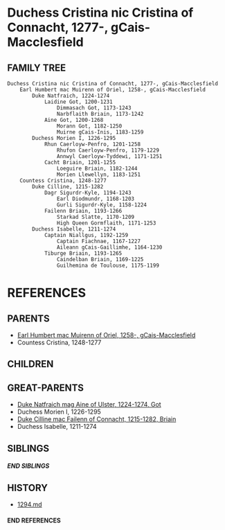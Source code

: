 # Duchess Cristina nic Cristina of Connacht, 1277-, gCais-Macclesfield

## FAMILY TREE
```
Duchess Cristina nic Cristina of Connacht, 1277-, gCais-Macclesfield
    Earl Humbert mac Muirenn of Oriel, 1258-, gCais-Macclesfield
        Duke Natfraich, 1224-1274
            Laidine Got, 1200-1231
                Dimmasach Got, 1173-1243
                Narbflaith Briain, 1173-1242
            Aine Got, 1200-1268
                Morann Got, 1182-1250
                Muirne gCais-Inis, 1183-1259
        Duchess Morien I, 1226-1295
            Rhun Caerloyw-Penfro, 1201-1258
                Rhufon Caerloyw-Penfro, 1179-1229
                Annwyl Caerloyw-Tyddewi, 1171-1251
            Cacht Briain, 1201-1255
                Loeguire Briain, 1182-1244
                Morien Llewellyn, 1183-1251
    Countess Cristina, 1248-1277
        Duke Cilline, 1215-1282
            Dagr Sigurdr-Kyle, 1194-1243
                Earl Diodmundr, 1168-1203
                Gurli Sigurdr-Kyle, 1158-1224
            Failenn Briain, 1193-1266
                Starkad Slatte, 1170-1209
                High Queen Gormflaith, 1171-1253
        Duchess Isabelle, 1211-1274
            Captain Niallgus, 1192-1259
                Captain Fiachnae, 1167-1227
                Aileann gCais-Gaillimhe, 1164-1230
            Tiburge Briain, 1193-1265
                Caindelban Briain, 1169-1225
                Guilhemina de Toulouse, 1175-1199
```


# REFERENCES

## PARENTS 
* [Earl Humbert mac Muirenn of Oriel, 1258-, gCais-Macclesfield](p/humbert_mac_muirenn_1258.md)
* Countess Cristina, 1248-1277

## CHILDREN 


## GREAT-PARENTS 
* [Duke Natfraich mag Aine of Ulster, 1224-1274, Got](p/natfraich_mag_aine_1224.md)
* Duchess Morien I, 1226-1295
* [Duke Cilline mac Failenn of Connacht, 1215-1282, Briain](p/cilline_mac_failenn_1215.md)
* Duchess Isabelle, 1211-1274

## SIBLINGS

##### END SIBLINGS  
## HISTORY
* [1294.md](../h/1294.md)

#### END REFERENCES
